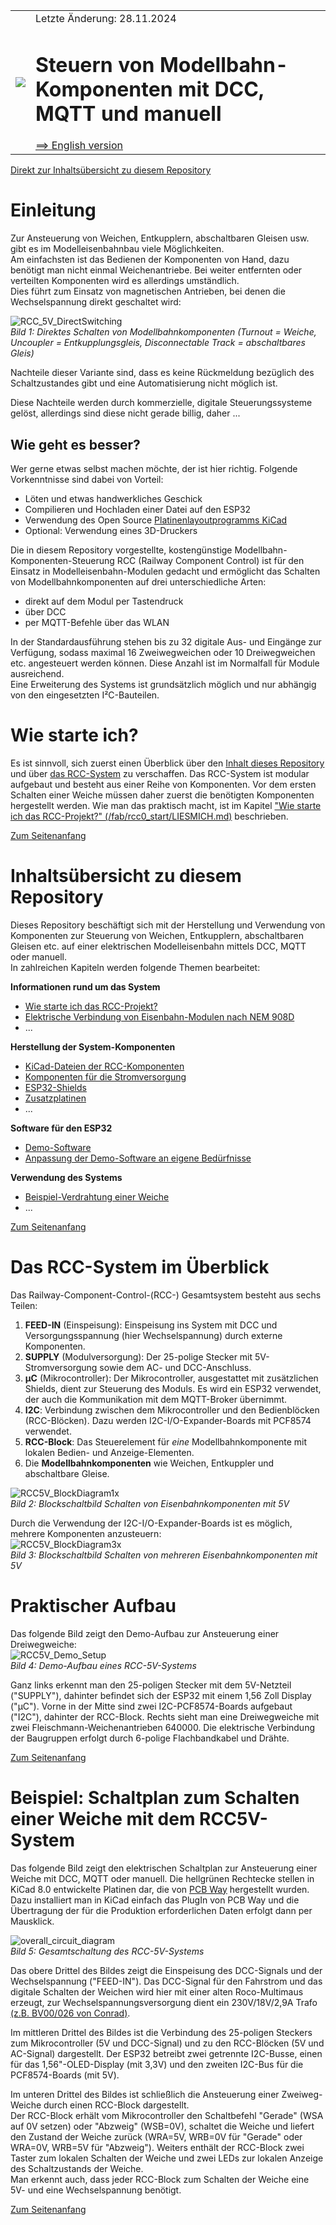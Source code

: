 <table><tr><td><img src="./images/RCC5V_Logo_96.png"></img></td><td>
Letzte &Auml;nderung: 28.11.2024 <a name="up"></a><br>   
<h1>Steuern von Modellbahn-Komponenten mit DCC, MQTT und manuell</h1>
<a href="README.md">==> English version</a>&nbsp; &nbsp; &nbsp; 
</td></tr></table>   

[Direkt zur Inhaltsübersicht zu diesem Repository](#x20)   

# Einleitung
Zur Ansteuerung von Weichen, Entkupplern, abschaltbaren Gleisen usw. gibt es im Modelleisenbahnbau viele M&ouml;glichkeiten.   
Am einfachsten ist das Bedienen der Komponenten von Hand, dazu benötigt man nicht einmal Weichenantriebe. Bei weiter entfernten oder verteilten Komponenten wird es allerdings umständlich.   
Dies führt zum Einsatz von magnetischen Antrieben, bei denen die Wechselspannung direkt geschaltet wird:   

![RCC_5V_DirectSwitching](./images/300_RCC5V_DirectSwitching1.png "RCC_5V_DirectSwitching")   
_Bild 1: Direktes Schalten von Modellbahnkomponenten (Turnout = Weiche, Uncoupler = Entkupplungsgleis, Disconnectable Track = abschaltbares Gleis)_   

Nachteile dieser Variante sind, dass es keine R&uuml;ckmeldung bez&uuml;glich des Schaltzustandes gibt und eine Automatisierung nicht m&ouml;glich ist.   

Diese Nachteile werden durch kommerzielle, digitale Steuerungssysteme gelöst, allerdings sind diese nicht gerade billig, daher ...   

## Wie geht es besser?
Wer gerne etwas selbst machen möchte, der ist hier richtig. Folgende Vorkenntnisse sind dabei von Vorteil:   
* Löten und etwas handwerkliches Geschick   
* Compilieren und Hochladen einer Datei auf den ESP32   
* Verwendung des Open Source [Platinenlayoutprogramms KiCad](https://www.kicad.org/)   
* Optional: Verwendung eines 3D-Druckers   

Die in diesem Repository vorgestellte, kosteng&uuml;nstige Modellbahn-Komponenten-Steuerung RCC (Railway Component Control) ist für den Einsatz in Modelleisenbahn-Modulen gedacht und erm&ouml;glicht das Schalten von Modellbahnkomponenten auf drei unterschiedliche Arten:   
* direkt auf dem Modul per Tastendruck   
* über DCC   
* per MQTT-Befehle über das WLAN   

In der Standardausf&uuml;hrung stehen bis zu 32 digitale Aus- und Eing&auml;nge zur Verfügung, sodass maximal 16 Zweiwegweichen oder 10 Dreiwegweichen etc. angesteuert werden k&ouml;nnen. Diese Anzahl ist im Normalfall f&uuml;r Module ausreichend.   
Eine Erweiterung des Systems ist grundsätzlich möglich und nur abhängig von den eingesetzten I²C-Bauteilen.   

# Wie starte ich?
Es ist sinnvoll, sich zuerst einen Überblick über den [Inhalt dieses Repository](#x20) und über [das RCC-System](#x30) zu verschaffen. Das RCC-System ist modular aufgebaut und besteht aus einer Reihe von Komponenten. Vor dem ersten Schalten einer Weiche müssen daher zuerst die benötigten Komponenten hergestellt werden. Wie man das praktisch macht, ist im Kapitel ["Wie starte ich das RCC-Projekt?" (/fab/rcc0_start/LIESMICH.md)](/fab/rcc0_start/LIESMICH.md) beschrieben.   

[Zum Seitenanfang](#up)   
<a name="x20"></a>   

# Inhaltsübersicht zu diesem Repository
Dieses Repository besch&auml;ftigt sich mit der Herstellung und Verwendung von Komponenten zur Steuerung von Weichen, Entkupplern, abschaltbaren Gleisen etc. auf einer elektrischen Modelleisenbahn mittels DCC, MQTT oder manuell.   
In zahlreichen Kapiteln werden folgende Themen bearbeitet:   

__Informationen rund um das System__   
* [Wie starte ich das RCC-Projekt?](/fab/rcc0_start/LIESMICH.md)   
* [Elektrische Verbindung von Eisenbahn-Modulen nach NEM 908D](/info/con_NEM908/LIESMICH.md)   
* ...   

__Herstellung der System-Komponenten__   
* [KiCad-Dateien der RCC-Komponenten](/kicad/LIESMICH.md)   
* [Komponenten f&uuml;r die Stromversorgung](/fab/rcc1_supply/LIESMICH.md)   
* [ESP32-Shields](/fab/rcc2_esp32/LIESMICH.md)   
* [Zusatzplatinen](/fab/rcc5_add_ons/LIESMICH.md)   
* ...   

__Software für den ESP32__   
* [Demo-Software](/software/rcc_demo1/LIESMICH.md)   
* [Anpassung der Demo-Software an eigene Bedürfnisse]()   

__Verwendung des Systems__   
* [Beispiel-Verdrahtung einer Weiche](/use/exampleTurnout2/LIESMICH.md)   
* ...   

[Zum Seitenanfang](#up)
<a name="x30"></a>   

# Das RCC-System im &Uuml;berblick   
Das Railway-Component-Control-(RCC-) Gesamtsystem besteht aus sechs Teilen:   
1. __FEED-IN__ (Einspeisung): Einspeisung ins System mit DCC und Versorgungsspannung (hier Wechselspannung) durch externe Komponenten.   
2. __SUPPLY__ (Modulversorgung): Der 25-polige Stecker mit 5V-Stromversorgung sowie dem AC- und DCC-Anschluss.   
3. __&micro;C__ (Mikrocontroller): Der Mikrocontroller, ausgestattet mit zus&auml;tzlichen Shields, dient zur Steuerung des Moduls. Es wird ein ESP32 verwendet, der auch die Kommunikation mit dem MQTT-Broker &uuml;bernimmt.  
4. __I2C__: Verbindung zwischen dem Mikrocontroller und den Bedienbl&ouml;cken (RCC-Bl&ouml;cken). Dazu werden I2C-I/O-Expander-Boards mit PCF8574 verwendet.   
5. __RCC-Block__: Das Steuerelement f&uuml;r _eine_ Modellbahnkomponente mit lokalen Bedien- und Anzeige-Elementen.   
6. Die __Modellbahnkomponenten__ wie Weichen, Entkuppler und abschaltbare Gleise.   

![RCC5V_BlockDiagram1x](./images/150_RCC5V_BlockDiagramm_1x_V2.png "RCC5V_BlockDiagram1x")   
_Bild 2: Blockschaltbild Schalten von Eisenbahnkomponenten mit 5V_   

Durch die Verwendung der I2C-I/O-Expander-Boards ist es m&ouml;glich, mehrere Komponenten anzusteuern:   
![RCC5V_BlockDiagram3x](./images/300_RCC5V_BlockDiagramm_3x_V2.png "RCC5V_BlockDiagram3x")   
_Bild 3: Blockschaltbild Schalten von mehreren Eisenbahnkomponenten mit 5V_   

# Praktischer Aufbau
Das folgende Bild zeigt den Demo-Aufbau zur Ansteuerung einer Dreiwegweiche:   
![RCC5V_Demo_Setup](./images/480_RCC5V_DemoSetup.png "RCC5V_Demo_Setup")   
_Bild 4: Demo-Aufbau eines RCC-5V-Systems_   

Ganz links erkennt man den 25-poligen Stecker mit dem 5V-Netzteil ("SUPPLY"), dahinter befindet sich der ESP32 mit einem 1,56 Zoll Display ("&micro;C"). Vorne in der Mitte sind zwei I2C-PCF8574-Boards aufgebaut ("I2C"), dahinter der RCC-Block. Rechts sieht man eine Dreiwegweiche mit zwei Fleischmann-Weichenantrieben 640000. Die elektrische Verbindung der Baugruppen erfolgt durch 6-polige Flachbandkabel und Dr&auml;hte.   

[Zum Seitenanfang](#up)
<a name="x40"></a>   

# Beispiel: Schaltplan zum Schalten einer Weiche mit dem RCC5V-System
Das folgende Bild zeigt den elektrischen Schaltplan zur Ansteuerung einer Weiche mit DCC, MQTT oder manuell. Die hellgr&uuml;nen Rechtecke stellen in KiCad 8.0 entwickelte Platinen dar, die von [PCB Way](https://www.pcbway.com/) hergestellt wurden. Dazu installiert man in KiCad einfach das PlugIn von PCB Way und die &Uuml;bertragung der f&uuml;r die Produktion erforderlichen Daten erfolgt dann per Mausklick.   

![overall_circuit_diagram](./images/768_RCC5V_OverviewCircuitDiagram_241111.png "overall circuit diagram")   
_Bild 5: Gesamtschaltung des RCC-5V-Systems_   

Das obere Drittel des Bildes zeigt die Einspeisung des DCC-Signals und der Wechselspannung ("FEED-IN"). Das DCC-Signal f&uuml;r den Fahrstrom und das digitale Schalten der Weichen wird hier mit einer alten Roco-Multimaus erzeugt, zur Wechselspannungsversorgung dient ein 230V/18V/2,9A Trafo [(z.B. BV00/026 von Conrad)](https://www.conrad.at/de/p/bv00-026-hochleistungstransformator-230-v-404288.html?refresh=true).   

Im mittleren Drittel des Bildes ist die Verbindung des 25-poligen Steckers zum Mikrocontroller (5V und DCC-Signal) und zu den RCC-Bl&ouml;cken (5V und AC-Signal) dargestellt. Der ESP32 betreibt zwei getrennte I2C-Busse, einen f&uuml;r das 1,56"-OLED-Display (mit 3,3V) und den zweiten I2C-Bus f&uuml;r die PCF8574-Boards (mit 5V).   

Im unteren Drittel des Bildes ist schlie&szlig;lich die Ansteuerung einer Zweiweg-Weiche durch einen RCC-Block dargestellt.   
Der RCC-Block erh&auml;lt vom Mikrocontroller den Schaltbefehl "Gerade" (WSA auf 0V setzen) oder "Abzweig" (WSB=0V), schaltet die Weiche und liefert den Zustand der Weiche zur&uuml;ck (WRA=5V, WRB=0V f&uuml;r "Gerade" oder WRA=0V, WRB=5V f&uuml;r "Abzweig"). Weiters enth&auml;lt der RCC-Block zwei Taster zum lokalen Schalten der Weiche und zwei LEDs zur lokalen Anzeige des Schaltzustands der Weiche.   
Man erkennt auch, dass jeder RCC-Block zum Schalten der Weiche eine 5V- und eine Wechselspannung ben&ouml;tigt.   

[Zum Seitenanfang](#up)